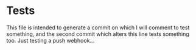 # Tests


This file is intended to generate a commit on which I will comment to test something, and the second commit which alters this line tests something too.
Just testing a push webhook...

